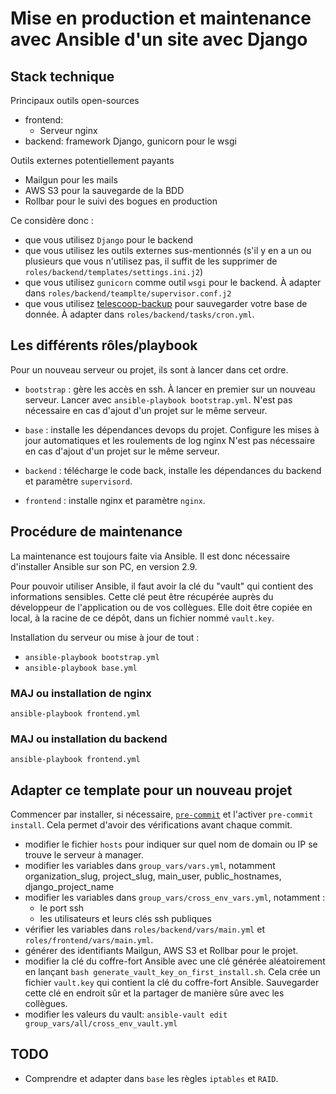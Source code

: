 
# Mise en production et maintenance avec Ansible d'un site avec Django

## Stack technique

Principaux outils open-sources

- frontend:
  - Serveur nginx
- backend: framework Django, gunicorn pour le wsgi

Outils externes potentiellement payants

- Mailgun pour les mails
- AWS S3 pour la sauvegarde de la BDD
- Rollbar pour le suivi des bogues en production

Ce considère donc :

- que vous utilisez `Django` pour le backend
- que vous utilisez les outils externes sus-mentionnés (s'il y en a
  un ou plusieurs que vous n'utilisez pas, il suffit de les supprimer de
  `roles/backend/templates/settings.ini.j2`)
- que vous utilisez `gunicorn` comme outil `wsgi` pour le backend. À adapter
  dans `roles/backend/teamplte/supervisor.conf.j2`
- que vous utilisez
  [telescoop-backup](https://gitlab.com/telescoop-public/django-apps/telescoop-backup)
  pour sauvegarder votre base de donnée. À adapter dans `roles/backend/tasks/cron.yml`.

## Les différents rôles/playbook

Pour un nouveau serveur ou projet, ils sont à lancer dans cet ordre.

- `bootstrap` : gère les accès en ssh. À lancer en premier sur un nouveau serveur.
  Lancer avec `ansible-playbook bootstrap.yml`.
  N'est pas nécessaire en cas d'ajout d'un projet sur le même serveur.

- `base` : installe les dépendances devops du projet. Configure les mises à jour
  automatiques et les roulements de log nginx
  N'est pas nécessaire en cas d'ajout d'un projet sur le même serveur.

- `backend` : télécharge le code back, installe les dépendances du backend et paramètre
  `supervisord`.

- `frontend` : installe nginx et paramètre `nginx`.

## Procédure de maintenance

La maintenance est toujours faite via Ansible. Il est donc
nécessaire d'installer Ansible sur son PC, en version 2.9.

Pour pouvoir utiliser Ansible, il faut avoir la clé du
"vault" qui contient des informations sensibles.
Cette clé peut être récupérée auprès du développeur de l'application ou
de vos collègues.
Elle doit être copiée en local, à la racine de ce dépôt, dans un fichier
nommé `vault.key`.

Installation du serveur ou mise à jour de tout :

- `ansible-playbook bootstrap.yml`
- `ansible-playbook base.yml`

### MAJ ou installation de nginx

`ansible-playbook frontend.yml`

### MAJ ou installation du backend

`ansible-playbook frontend.yml`

## Adapter ce template pour un nouveau projet

Commencer par installer, si nécessaire, [`pre-commit`](https://pre-commit.com/)
et l'activer `pre-commit install`. Cela permet d'avoir des vérifications avant
chaque commit.

- modifier le fichier `hosts` pour indiquer sur quel nom de domain ou IP se trouve
  le serveur à manager.
- modifier les variables dans `group_vars/vars.yml`, notamment
  organization_slug, project_slug, main_user, public_hostnames, django_project_name
- modifier les variables dans `group_vars/cross_env_vars.yml`, notamment :
  - le port ssh
  - les utilisateurs et leurs clés ssh publiques
- vérifier les variables dans `roles/backend/vars/main.yml` et `roles/frontend/vars/main.yml`.
- générer des identifiants Mailgun, AWS S3 et Rollbar pour le projet.
- modifier la clé du coffre-fort Ansible avec une clé générée aléatoirement en
  lançant `bash generate_vault_key_on_first_install.sh`. Cela crée un fichier
  `vault.key` qui contient la clé du coffre-fort Ansible. Sauvegarder cette clé
  en endroit sûr et la partager de manière sûre avec les collègues.
- modifier les valeurs du vault: `ansible-vault edit group_vars/all/cross_env_vault.yml`

## TODO

- Comprendre et adapter dans `base` les règles `iptables` et `RAID`.
